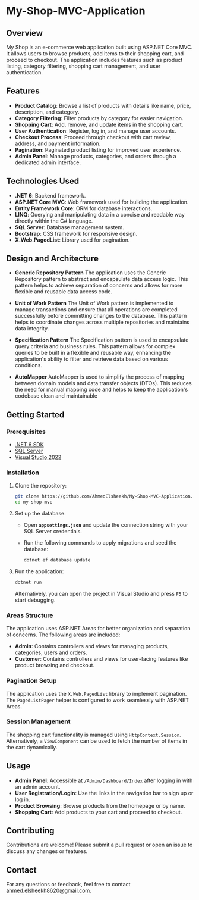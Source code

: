 # My-Shop-MVC-Application

## Overview
My Shop is an e-commerce web application built using ASP.NET Core MVC. It allows users to browse products, add items to their shopping cart, and proceed to checkout. The application includes features such as product listing, category filtering, shopping cart management, and user authentication.


## Features
- **Product Catalog**: Browse a list of products with details like name, price, description, and category.
- **Category Filtering**: Filter products by category for easier navigation.
- **Shopping Cart**: Add, remove, and update items in the shopping cart.
- **User Authentication**: Register, log in, and manage user accounts.
- **Checkout Process**: Proceed through checkout with cart review, address, and payment information.
- **Pagination**: Paginated product listing for improved user experience.
- **Admin Panel**: Manage products, categories, and orders through a dedicated admin interface.


## Technologies Used
- **.NET 6**: Backend framework.
- **ASP.NET Core MVC**: Web framework used for building the application.
- **Entity Framework Core**: ORM for database interactions.
- **LINQ**: Querying and manipulating data in a concise and readable way directly within the C# language.
- **SQL Server**: Database management system.
- **Bootstrap**: CSS framework for responsive design.
- **X.Web.PagedList**: Library used for pagination.


## Design and Architecture
- **Generic Repository Pattern**
 The application uses the Generic Repository pattern to abstract and encapsulate data access logic. This pattern helps to achieve separation of concerns and allows for more flexible 
 and reusable data access code.

- **Unit of Work Pattern**
 The Unit of Work pattern is implemented to manage transactions and ensure that all operations are completed successfully before committing changes to the database. This pattern helps 
 to coordinate changes across multiple repositories and maintains data integrity.

- **Specification Pattern**
 The Specification pattern is used to encapsulate query criteria and business rules. This pattern allows for complex queries to be built in a flexible and reusable way, enhancing the 
 application's ability to filter and retrieve data based on various conditions.

- **AutoMapper**
 AutoMapper is used to simplify the process of mapping between domain models and data transfer objects (DTOs). This reduces the need for manual mapping code and helps to keep the 
 application's codebase clean and maintainable


## Getting Started

### Prerequisites
- [.NET 6 SDK](https://dotnet.microsoft.com/download/dotnet/6.0)
- [SQL Server](https://www.microsoft.com/en-us/sql-server/sql-server-downloads)
- [Visual Studio 2022](https://visualstudio.microsoft.com/vs/)

### Installation
1. Clone the repository:

   ```bash
   git clone https://github.com/AhmedElsheekh/My-Shop-MVC-Application.git
   cd my-shop-mvc
   ```

2. Set up the database:

   - Open **`appsettings.json`** and update the connection string with your SQL Server credentials.
   - Run the following commands to apply migrations and seed the database:

     ```bash
     dotnet ef database update
     ```

3. Run the application:

   ```bash
   dotnet run
   ```

   Alternatively, you can open the project in Visual Studio and press `F5` to start debugging.


### Areas Structure
The application uses ASP.NET Areas for better organization and separation of concerns. The following areas are included:

- **Admin**: Contains controllers and views for managing products, categories, users and orders.
- **Customer**: Contains controllers and views for user-facing features like product browsing and checkout.


### Pagination Setup
The application uses the `X.Web.PagedList` library to implement pagination. The `PagedListPager` helper is configured to work seamlessly with ASP.NET Areas.


### Session Management
The shopping cart functionality is managed using `HttpContext.Session`. Alternatively, a `ViewComponent` can be used to fetch the number of items in the cart dynamically.


## Usage
- **Admin Panel**: Accessible at `/Admin/Dashboard/Index` after logging in with an admin account.
- **User Registration/Login**: Use the links in the navigation bar to sign up or log in.
- **Product Browsing**: Browse products from the homepage or by name.
- **Shopping Cart**: Add products to your cart and proceed to checkout.


## Contributing
Contributions are welcome! Please submit a pull request or open an issue to discuss any changes or features.


## Contact
For any questions or feedback, feel free to contact [ahmed.elsheekh8620@gmail.com](mailto:your-email@example.com).


